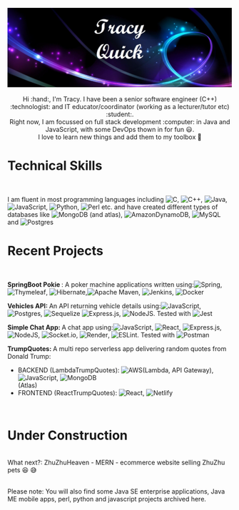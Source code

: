 
![Banner](/banner.jpg?raw=true "name banner")
<p align="center" >Hi :hand:, I'm Tracy. I have been a senior software engineer (C++) :technologist: and IT educator/coordinator (working as a lecturer/tutor etc) :student:. <br> 
Right now, I am focussed on full stack development :computer: in Java and JavaScript, with some DevOps thown in for fun 😃.<br>
I love to learn new things and add them to my toolbox 🧰 </p>

<h1>Technical Skills</h1> <br>

I am fluent in most programming languages including ![C](https://img.shields.io/badge/c-%2300599C.svg?style=for-the-badge&logo=c&logoColor=white), ![C++](https://img.shields.io/badge/c++-%2300599C.svg?style=for-the-badge&logo=c%2B%2B&logoColor=white), ![Java](https://img.shields.io/badge/java-%23ED8B00.svg?style=for-the-badge&logo=java&logoColor=white), ![JavaScript](https://img.shields.io/badge/javascript-%23323330.svg?style=for-the-badge&logo=javascript&logoColor=%23F7DF1E), ![Python](https://img.shields.io/badge/python-3670A0?style=for-the-badge&logo=python&logoColor=ffdd54), ![Perl](https://img.shields.io/badge/perl-%2339457E.svg?style=for-the-badge&logo=perl&logoColor=white) etc.
and have created different types of databases like ![MongoDB](https://img.shields.io/badge/MongoDB-%234ea94b.svg?style=for-the-badge&logo=mongodb&logoColor=white)
(and atlas), ![AmazonDynamoDB](https://img.shields.io/badge/Amazon%20DynamoDB-4053D6?style=for-the-badge&logo=Amazon%20DynamoDB&logoColor=white), ![MySQL](https://img.shields.io/badge/mysql-%2300f.svg?style=for-the-badge&logo=mysql&logoColor=white) and ![Postgres](https://img.shields.io/badge/postgres-%23316192.svg?style=for-the-badge&logo=postgresql&logoColor=white)

<h1>Recent Projects</h1> <br> 

<b>SpringBoot Pokie </b> : A poker machine applications written using:![Spring](https://img.shields.io/badge/spring-%236DB33F.svg?style=for-the-badge&logo=spring&logoColor=white), ![Thymeleaf](https://img.shields.io/badge/Thymeleaf-%23005C0F.svg?style=for-the-badge&logo=Thymeleaf&logoColor=white), ![Hibernate](https://img.shields.io/badge/Hibernate-59666C?style=for-the-badge&logo=Hibernate&logoColor=white),![Apache Maven](https://img.shields.io/badge/Apache%20Maven-C71A36?style=for-the-badge&logo=Apache%20Maven&logoColor=white), ![Jenkins](https://img.shields.io/badge/jenkins-%232C5263.svg?style=for-the-badge&logo=jenkins&logoColor=white), ![Docker](https://img.shields.io/badge/docker-%230db7ed.svg?style=for-the-badge&logo=docker&logoColor=white) <br>

<b>Vehicles API: </b> An API returning vehicle details using:![JavaScript](https://img.shields.io/badge/javascript-%23323330.svg?style=for-the-badge&logo=javascript&logoColor=%23F7DF1E), ![Postgres](https://img.shields.io/badge/postgres-%23316192.svg?style=for-the-badge&logo=postgresql&logoColor=white), ![Sequelize](https://img.shields.io/badge/Sequelize-52B0E7?style=for-the-badge&logo=Sequelize&logoColor=white) ![Express.js](https://img.shields.io/badge/express.js-%23404d59.svg?style=for-the-badge&logo=express&logoColor=%2361DAFB), ![NodeJS](https://img.shields.io/badge/node.js-6DA55F?style=for-the-badge&logo=node.js&logoColor=white). Tested with ![Jest](https://img.shields.io/badge/-jest-%23C21325?style=for-the-badge&logo=jest&logoColor=white)

<b>Simple Chat App: </b>A chat app using:![JavaScript](https://img.shields.io/badge/javascript-%23323330.svg?style=for-the-badge&logo=javascript&logoColor=%23F7DF1E), ![React](https://img.shields.io/badge/react-%2320232a.svg?style=for-the-badge&logo=react&logoColor=%2361DAFB), ![Express.js](https://img.shields.io/badge/express.js-%23404d59.svg?style=for-the-badge&logo=express&logoColor=%2361DAFB), ![NodeJS](https://img.shields.io/badge/node.js-6DA55F?style=for-the-badge&logo=node.js&logoColor=white), ![Socket.io](https://img.shields.io/badge/Socket.io-black?style=for-the-badge&logo=socket.io&badgeColor=010101), ![Render](https://img.shields.io/badge/Render-%46E3B7.svg?style=for-the-badge&logo=render&logoColor=white), ![ESLint](https://img.shields.io/badge/ESLint-4B3263?style=for-the-badge&logo=eslint&logoColor=white). Tested with ![Postman](https://img.shields.io/badge/Postman-FF6C37?style=for-the-badge&logo=postman&logoColor=white)

<b>TrumpQuotes: </b> A multi repo serverless app delivering random quotes from Donald Trump: <br> <ul> <li>BACKEND (LambdaTrumpQuotes): ![AWS](https://img.shields.io/badge/AWS-%23FF9900.svg?style=for-the-badge&logo=amazon-aws&logoColor=white)(Lambda, API Gateway),![JavaScript](https://img.shields.io/badge/javascript-%23323330.svg?style=for-the-badge&logo=javascript&logoColor=%23F7DF1E), ![MongoDB](https://img.shields.io/badge/MongoDB-%234ea94b.svg?style=for-the-badge&logo=mongodb&logoColor=white) </li>
(Atlas)  <li>FRONTEND (ReactTrumpQuotes): ![React](https://img.shields.io/badge/react-%2320232a.svg?style=for-the-badge&logo=react&logoColor=%2361DAFB), ![Netlify](https://img.shields.io/badge/netlify-%23000000.svg?style=for-the-badge&logo=netlify&logoColor=#00C7B7)</li>
</ul>
<br>
<h1>Under Construction</h1> <br>
What next?: ZhuZhuHeaven - MERN - ecommerce website selling ZhuZhu pets 😆 😅
<br>
<br>

Please note: You will also find some Java SE enterprise applications, Java ME mobile apps, perl, python and javascript projects archived here.

<!---
tlquick/tlquick is a ✨ special ✨ repository because its `README.md` (this file) appears on your GitHub profile.
You can click the Preview link to take a look at your changes.
--->

